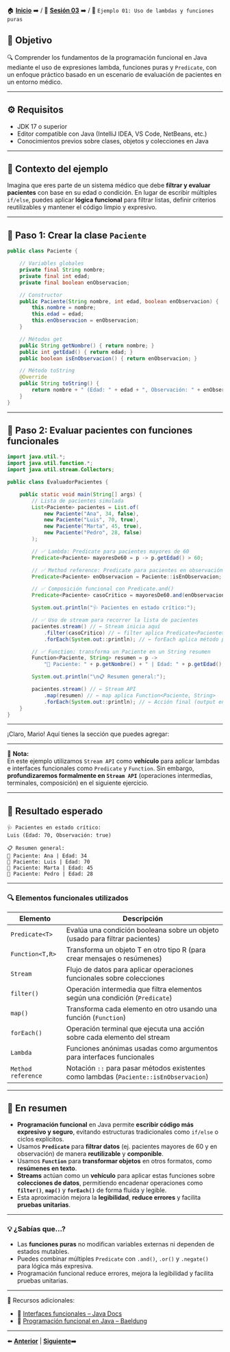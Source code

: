 🏠 [**Inicio**](../../Readme.md) ➡️ / 📖 [**Sesión 03**](../Readme.md) ➡️ / 📝 `Ejemplo 01: Uso de lambdas y funciones puras`

## 🎯 Objetivo

🔍 Comprender los fundamentos de la programación funcional en Java mediante el uso de expresiones lambda, funciones puras y `Predicate`, con un enfoque práctico basado en un escenario de evaluación de pacientes en un entorno médico.

---

## ⚙️ Requisitos

- JDK 17 o superior  
- Editor compatible con Java (IntelliJ IDEA, VS Code, NetBeans, etc.)
- Conocimientos previos sobre clases, objetos y colecciones en Java

---

## 🧠 Contexto del ejemplo

Imagina que eres parte de un sistema médico que debe **filtrar y evaluar pacientes** con base en su edad o condición. En lugar de escribir múltiples `if/else`, puedes aplicar **lógica funcional** para filtrar listas, definir criterios reutilizables y mantener el código limpio y expresivo.

---

## 🧱 Paso 1: Crear la clase `Paciente`

```java
public class Paciente {

    // Variables globales
    private final String nombre;
    private final int edad;
    private final boolean enObservacion;

    // Constructor
    public Paciente(String nombre, int edad, boolean enObservacion) {
        this.nombre = nombre;
        this.edad = edad;
        this.enObservacion = enObservacion;
    }

    // Métodos get
    public String getNombre() { return nombre; }
    public int getEdad() { return edad; }
    public boolean isEnObservacion() { return enObservacion; }

    // Método toString
    @Override
    public String toString() {
        return nombre + " (Edad: " + edad + ", Observación: " + enObservacion + ")";
    }
}
```

---

## 🧱 Paso 2: Evaluar pacientes con funciones funcionales

```java
import java.util.*;
import java.util.function.*;
import java.util.stream.Collectors;

public class EvaluadorPacientes {

    public static void main(String[] args) {
        // Lista de pacientes simulada
        List<Paciente> pacientes = List.of(
            new Paciente("Ana", 34, false),
            new Paciente("Luis", 70, true),
            new Paciente("Marta", 45, true),
            new Paciente("Pedro", 28, false)
        );

        // ✅ Lambda: Predicate para pacientes mayores de 60
        Predicate<Paciente> mayoresDe60 = p -> p.getEdad() > 60;

        // ✅ Method reference: Predicate para pacientes en observación
        Predicate<Paciente> enObservacion = Paciente::isEnObservacion;

        // ✅ Composición funcional con Predicate.and()
        Predicate<Paciente> casoCritico = mayoresDe60.and(enObservacion);

        System.out.println("🩺 Pacientes en estado crítico:");

        // ✅ Uso de stream para recorrer la lista de pacientes
        pacientes.stream() // ← Stream inicia aquí
            .filter(casoCritico) // ← filter aplica Predicate<Paciente>
            .forEach(System.out::println); // ← forEach aplica método por referencia

        // ✅ Function: transforma un Paciente en un String resumen
        Function<Paciente, String> resumen = p ->
            "🧾 Paciente: " + p.getNombre() + " | Edad: " + p.getEdad();

        System.out.println("\n📋 Resumen general:");

        pacientes.stream() // ← Stream API
            .map(resumen) // ← map aplica Function<Paciente, String>
            .forEach(System.out::println); // ← Acción final (output en consola)
    }
}
```

---

¡Claro, Mario! Aquí tienes la sección que puedes agregar:

---

📘 **Nota:**  
En este ejemplo utilizamos `Stream API` como **vehículo** para aplicar lambdas e interfaces funcionales como `Predicate` y `Function`. Sin embargo, **profundizaremos formalmente en `Stream API`** (operaciones intermedias, terminales, composición) en el siguiente ejercicio.

---


## 🧪 Resultado esperado

```
🩺 Pacientes en estado crítico:
Luis (Edad: 70, Observación: true)

📋 Resumen general:
🧾 Paciente: Ana | Edad: 34
🧾 Paciente: Luis | Edad: 70
🧾 Paciente: Marta | Edad: 45
🧾 Paciente: Pedro | Edad: 28
```

---


### 🔍 Elementos funcionales utilizados

| Elemento         | Descripción |
|------------------|-------------|
| `Predicate<T>`   | Evalúa una condición booleana sobre un objeto (usado para filtrar pacientes) |
| `Function<T,R>`  | Transforma un objeto T en otro tipo R (para crear mensajes o resúmenes) |
| `Stream`         | Flujo de datos para aplicar operaciones funcionales sobre colecciones |
| `filter()`       | Operación intermedia que filtra elementos según una condición (`Predicate`) |
| `map()`          | Transforma cada elemento en otro usando una función (`Function`) |
| `forEach()`      | Operación terminal que ejecuta una acción sobre cada elemento del stream |
| `Lambda`         | Funciones anónimas usadas como argumentos para interfaces funcionales |
| `Method reference` | Notación `::` para pasar métodos existentes como lambdas (`Paciente::isEnObservacion`) |


---

## 📝 En resumen

- **Programación funcional** en Java permite **escribir código más expresivo y seguro**, evitando estructuras tradicionales como `if/else` o ciclos explícitos.
- Usamos **`Predicate`** para **filtrar datos** (ej. pacientes mayores de 60 y en observación) de manera **reutilizable** y **componible**.
- Usamos **`Function`** para **transformar objetos** en otros formatos, como **resúmenes en texto**.
- **Streams** actúan como un **vehículo** para aplicar estas funciones sobre **colecciones de datos**, permitiendo encadenar operaciones como **`filter()`**, **`map()`** y **`forEach()`** de forma fluida y legible.
- Esta aproximación mejora la **legibilidad**, **reduce errores** y facilita **pruebas unitarias**.


---

### 💡 ¿Sabías que...?

- Las **funciones puras** no modifican variables externas ni dependen de estados mutables.
- Puedes combinar múltiples `Predicate` con `.and()`, `.or()` y `.negate()` para lógica más expresiva.
- Programación funcional reduce errores, mejora la legibilidad y facilita pruebas unitarias.

---

📘 Recursos adicionales:

- 🔗 [Interfaces funcionales – Java Docs](https://docs.oracle.com/javase/8/docs/api/java/util/function/package-summary.html)  
- 🔗 [Programación funcional en Java – Baeldung](https://www.baeldung.com/java-functional-programming)

---

⬅️ [**Anterior**](../Readme.md) | [**Siguiente**](../Ejemplo-02/Readme.md)➡️  